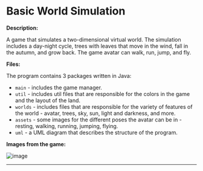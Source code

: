 # Basic World Simulation

**Description:**

A game that simulates a two-dimensional virtual world. The simulation includes a day-night cycle, trees with leaves that move in the wind, fall in the autumn, and grow back. The game avatar can walk, run, jump, and fly.

**Files:**

The program contains 3 packages written in Java:
- `main` - includes the game manager.
- `util` - includes util files that are responsible for the colors in the game and the layout of the land.
- `worlds` - includes files that are responsible for the variety of features of the world - avatar, trees, sky, sun, light and darkness, and more.
- `assets` - some images for the different poses the avatar can be in - resting, walking, running, jumping, flying.
- `uml` - a UML diagram that describes the structure of the program.

**Images from the game:**

![image](https://user-images.githubusercontent.com/87193121/230771574-9ca3c15e-afd1-415e-95a2-0070045b314d.png)

---
